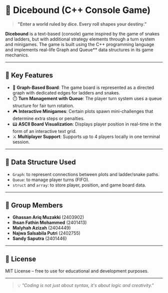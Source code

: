# 🎲 Dicebound (C++ Console Game)

> **"Enter a world ruled by dice. Every roll shapes your destiny."**

**Dicebound** is a text-based (console) game inspired by the game of snakes and ladders, but with additional strategy elements through a turn system and minigames. The game is built using the C++ programming language and implements real-life Graph and Queue\*\* data structures in its game mechanics.

---

## 🎯 Key Features

- 🔗 **Graph-Based Board**: The game board is represented as a directed graph with dedicated edges for ladders and snakes.
- ⏱️ **Turn Management with Queue**: The player turn system uses a queue structure for fair turn rotation.
- 🎮 **Interactive Minigames**: Certain plots spawn mini-challenges that determine extra steps or penalties.
- 📟 **ASCII Board Visualization**: Displays player position in real-time in the form of an interactive text grid.
- ⚔️ **Multiplayer Support**: Supports up to 4 players locally in one terminal session.

---

## 🧱 Data Structure Used

- `Graph`: to represent connections between plots and ladder/snake paths.
- `Queue`: to manage player turns (FIFO).
- `struct` and `array`: to store player, position, and game board data.

---

## 👥 Group Members

- **Ghassan Ariq Muzakki** (2403902)
- **Ihsan Fathin Mohammed** (2401413)
- **Malyhah Azizah** (2404449)
- **Najwa Salsabila Putri** (2402755)
- **Sandy Saputra** (2401446)

---

## 📜 License

MIT License – free to use for educational and development purposes.

---

> 💡 _"Coding is not just about syntax, it's about logic and creativity."_
